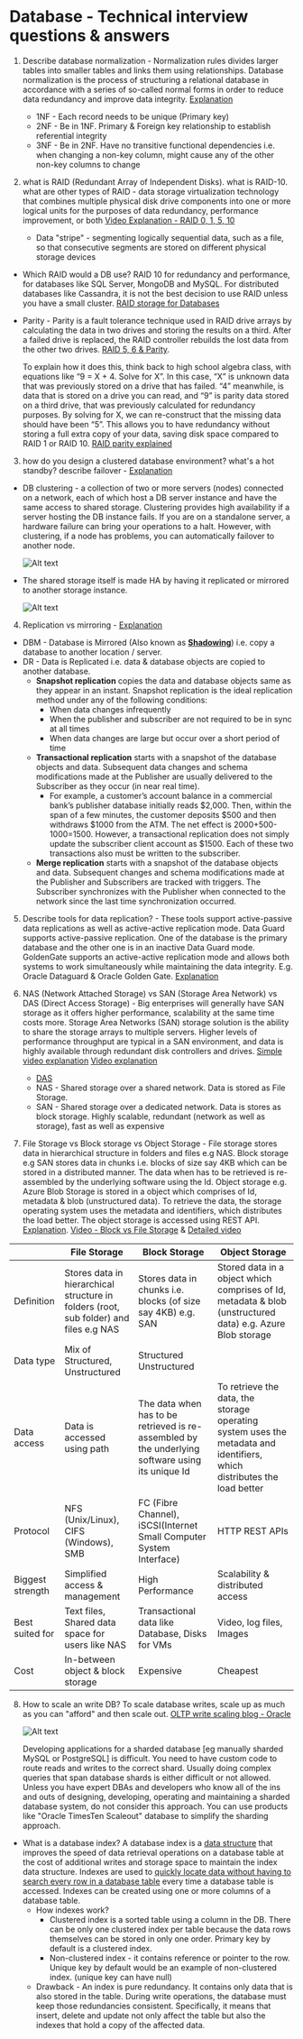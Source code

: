 # Database - Technical interview questions & answers

1. Describe database normalization -  Normalization rules divides larger tables into smaller tables and links them using relationships. Database normalization is the process of structuring a relational database in accordance with a series of so-called normal forms in order to reduce data redundancy and improve data integrity. [Explanation](https://www.guru99.com/database-normalization.html)
    * 1NF - Each record needs to be unique (Primary key)
    * 2NF - Be in 1NF. Primary & Foreign key relationship to establish referential integrity
    * 3NF - Be in 2NF. Have no transitive functional dependencies i.e. when changing a non-key column, might cause any of the other non-key columns to change

2. what is RAID (Redundant Array of Independent Disks). what is RAID-10. what are other types of RAID - data storage virtualization technology that combines multiple physical disk drive components into one or more logical units for the purposes of data redundancy, performance improvement, or both [Video Explanation - RAID 0, 1, 5, 10](https://www.youtube.com/watch?v=U-OCdTeZLac)
    * Data "stripe" - segmenting logically sequential data, such as a file, so that consecutive segments are stored on different physical storage devices

* Which RAID would a DB use? RAID 10 for redundancy and performance, for databases like SQL Server, MongoDB and MySQL. For distributed databases like Cassandra, it is not the best decision to use RAID unless you have a small cluster. [RAID storage for Databases](https://www.xenonstack.com/blog/raid-storage-databases)

* Parity - Parity is a fault tolerance technique used in RAID drive arrays  by calculating the data in two drives and storing the results on a third. After a failed drive is replaced, the RAID controller rebuilds the lost data from the other two drives. [RAID 5, 6 & Parity](https://youtu.be/UuUgfCvt9-Q?t=21). 

    To explain how it does this, think back to high school algebra class, with equations like “9 = X + 4. Solve for X”. In this case, “X” is unknown data that was previously stored on a drive that has failed. “4” meanwhile, is data that is stored on a drive you can read, and “9” is parity data stored on a third drive, that was previously calculated for redundancy purposes. By solving for X, we can re-construct that the missing data should have been “5”. This allows you to have redundancy without storing a full extra copy of your data, saving disk space compared to RAID 1 or RAID 10. [RAID parity explained](https://ioflood.com/blog/2016/02/26/what-is-raid-5-raid-parity-explained/)

3. how do you design a clustered database environment? what's a hot standby? describe failover - [Explanation](https://docs.oracle.com/cd/B28359_01/server.111/b28281/architectures.htm#CIHCECGE)
* DB clustering - a collection of two or more servers (nodes) connected on a network, each of which host a DB server instance and have the same access to shared storage. Clustering provides high availability if a server hosting the DB instance fails. If you are on a standalone server, a hardware failure can bring your operations to a halt. However, with clustering, if a node has problems, you can automatically failover to another node.

    ![Alt text](/images/highava-sqlcluster.gif)

* The shared storage itself is made HA by having it replicated or mirrored to another storage instance.

    ![Alt text](/images/Oracle_RAC_Extended_cluster.jpg)

4. Replication vs mirroring - [Explanation](https://techdifferences.com/difference-between-mirroring-and-replication.html)
* DBM - Database is Mirrored (Also known as <ins>**Shadowing**</ins>) i.e. copy a database to another location / server. 
* DR - Data is Replicated i.e. data & database objects are copied to another database.  
    * **Snapshot replication** copies the data and database objects same as they appear in an instant. Snapshot replication is the ideal replication method under any of the following conditions:
      * When data changes infrequently
      * When the publisher and subscriber are not required to be in sync at all times
      * When data changes are large but occur over a short period of time
    * **Transactional replication** starts with a snapshot of the database objects and data. Subsequent data changes and schema modifications made at the Publisher are usually delivered to the Subscriber as they occur (in near real time).
      * For example, a customer’s account balance in a commercial bank’s publisher database initially reads $2,000. Then, within the span of a few minutes, the customer deposits $500 and then withdraws $1000 from the ATM. The net effect is $2000+$500-$1000=$1500. However, a transactional replication does not simply update the subscriber client account as $1500. Each of these two transactions also must be written to the subscriber.
    * **Merge replication** starts with a snapshot of the database objects and data. Subsequent changes and schema modifications made at the Publisher and Subscribers are tracked with triggers. The Subscriber synchronizes with the Publisher when connected to the network since the last time synchronization occurred.

5. Describe tools for data replication? - These tools support active-passive data replications as well as active-active replication mode. Data Guard supports active-passive replication. One of the database is the primary database and the other one is in an inactive Data Guard mode. GoldenGate supports an active-active replication mode and allows both systems to work simultaneously while maintaining the data integrity. E.g. Oracle Dataguard & Oracle Golden Gate. [Explanation](https://oracledbwr.com/oracle-goldengate-vs-oracle-data-guard/)

6. NAS (Network Attached Storage) vs SAN (Storage Area Network) vs DAS (Direct Access Storage) - Big enterprises will generally have SAN storage as it offers higher performance, scalability at the same time costs more. Storage Area Networks (SAN) storage solution is the ability to share the storage arrays to multiple servers. Higher levels of performance throughput are typical in a SAN environment, and data is highly available through redundant disk controllers and drives.  [Simple video explanation](https://www.youtube.com/watch?v=bpUzGZLO948) [Video explanation](https://www.youtube.com/watch?v=3yZDDr0JKVc&feature=youtu.be&t=27) 
   * [DAS](https://www.purestorage.com/knowledge/what-is-direct-attached-storage.html)
   * NAS - Shared storage over a shared network. Data is stored as File Storage. 
   * SAN - Shared storage over a dedicated network. Data is stores as block storage. Highly scalable, redundant (network as well as storage), fast as well as expensive

7. File Storage vs Block storage vs Object Storage - File storage stores data in hierarchical structure in folders and files e.g NAS. Block storage e.g SAN stores data in chunks i.e. blocks of size say 4KB which can be stored in a distributed manner. The data when has to be retrieved is re-assembled by the underlying software using the Id. Object storage e.g. Azure Blob Storage is stored in a object which comprises of Id, metadata & blob (unstructured data). To retrieve the data, the storage operating system uses the metadata and identifiers, which distributes the load better. The object storage is accessed using REST API. [Explanation](https://www.redhat.com/en/topics/data-storage/file-block-object-storage). [Video - Block vs File Storage](https://youtu.be/5EqAXnNm0FE?t=16) & [Detailed video](https://www.youtube.com/watch?v=3r9RGJ0_Bls)

|  | File Storage | Block Storage | Object Storage |
| ------------ | ------------ | ------------- | -------------- |
| Definition |	Stores data in hierarchical structure in folders (root, sub folder) and files e.g NAS |	Stores data in chunks i.e. blocks (of size say 4KB) e.g. SAN | 	Stored data in a object which comprises of Id, metadata & blob (unstructured data) e.g. Azure Blob storage |
| Data type	| Mix of Structured, Unstructured |	Structured	Unstructured |
| Data access |	Data is accessed using path |	The data when has to be retrieved is re-assembled by the underlying software using its unique Id |	To retrieve the data, the storage operating system uses the metadata and identifiers, which distributes the load better |
| Protocol	| NFS (Unix/Linux), CIFS (Windows), SMB	| FC (Fibre Channel), iSCSI(Internet Small Computer System Interface) |	HTTP REST APIs |
| Biggest strength	| Simplified access & management |	High Performance |	Scalability & distributed access |
| Best suited for |	Text files, Shared data space for users like NAS |	Transactional data like Database, Disks for VMs | 	Video, log files, Images |
| Cost | In-between object & block storage |	Expensive	| Cheapest |

8. How to scale an write DB? To scale database writes, scale up as much as you can "afford" and then scale out. [OLTP write scaling blog - Oracle](https://blogs.oracle.com/database/post/oltp-write-scaling-is-hard)

    ![Alt text](/images/scale-write-heavy-oltp-db.png)

    Developing applications for a sharded database [eg manually sharded MySQL or PostgreSQL] is difficult. You need to have custom code to route reads and writes to the correct shard. Usually doing complex queries that span database shards is either difficult or not allowed. Unless you have expert DBAs and developers who know all of the ins and outs of designing, developing, operating and maintaining a sharded database system, do not consider this approach. You can use products like "Oracle TimesTen Scaleout" database to simplify the sharding approach.

* What is a database index? A database index is a <ins>data structure</ins> that improves the speed of data retrieval operations on a database table at the cost of additional writes and storage space to maintain the index data structure. Indexes are used to <ins>quickly locate data without having to search every row in a database table</ins> every time a database table is accessed. Indexes can be created using one or more columns of a database table.
    * How indexes work?
        * Clustered index is a sorted table using a column in the DB. There can be only one clustered index per table because the data rows themselves can be stored in only one order. Primary key by default is a clustered index.
        * Non-clustered index - it contains reference or pointer to the row. Unique key by default would be an example of non-clustered index. (unique key can have null)
    * Drawback - An index is pure redundancy. It contains only data that is also stored in the table. During write operations, the database must keep those redundancies consistent. Specifically, it means that insert, delete and update not only affect the table but also the indexes that hold a copy of the affected data.
